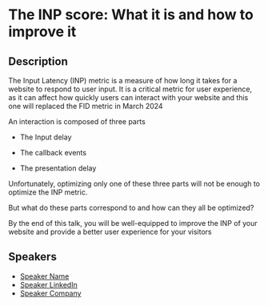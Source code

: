 # The INP score: What it is and how to improve it

## Description

The Input Latency (INP) metric is a measure of how long it takes for a website to respond to user input. It is a critical metric for user experience, as it can affect how quickly users can interact with your website and this one will replaced the FID metric in March 2024

An interaction is composed of three parts
- The Input delay
- The callback events
- The presentation delay

Unfortunately, optimizing only one of these three parts will not be enough to optimize the INP metric.

But what do these parts correspond to and how can they all be optimized? 

By the end of this talk, you will be well-equipped to improve the INP of your website and provide a better user experience for your visitors

## Speakers

- [Speaker Name](https://x.com/speaker_x_handle)
- [Speaker LinkedIn](https://linkedin.com/in/speaker_linkedin_handle)
- [Speaker Company](https://speaker_company_url)
